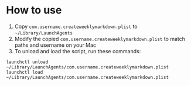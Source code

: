 # How to use

1. Copy `com.username.createweeklymarkdown.plist` to `~/Library/LaunchAgents`
2. Modify the copied `com.username.createweeklymarkdown.plist` to match paths and username on your Mac
3. To unload and load the script, run these commands:

```shell
launchctl unload ~/Library/LaunchAgents/com.username.createweeklymarkdown.plist
launchctl load ~/Library/LaunchAgents/com.username.createweeklymarkdown.plist
```
